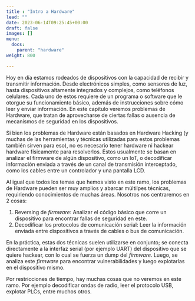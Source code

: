 ```yaml
---
title : "Intro a Hardware"
lead: ""
date: 2023-06-14T09:25:45+00:00
draft: false
images: []
menu:
  docs:
    parent: "hardware"
weight: 800

---
```


Hoy en día estamos rodeados de dispositivos con la capacidad de recibir y transmitir
información. Desde electrónicos simples, como sensores de luz, hasta dispositivos
altamente integrados y complejos, como teléfonos celulares. Cada uno de estos requiere
de un programa o software que le otorgue su funcionamiento básico, además de instrucciones sobre
cómo leer y enviar información. En este capítulo veremos problemas de Hardware,
que tratan de aprovecharse de ciertas fallas o ausencia de mecanismos de seguridad
en los dispositivos.

Si bien los problemas de Hardware están basados en Hardware Hacking
(y muchas de las herramientas y técnicas utilizadas para estos problemas también sirven para eso),
no es necesario tener hardware ni hackear hardware físicamente para resolverlos.
Estos usualmente se basan en analizar el firmware de algún dispositivo, como un IoT,
o decodificar información enviada a través de un canal de transmisión interceptado,
como los cables entre un controlador y una pantalla LCD.

Al igual que todos los temas que hemos visto en este ramo, los problemas de Hardware
pueden ser muy amplios y abarcar múltilpes técnicas, requiriendo conocimientos
de muchas áreas. Nosotros nos centraremos en 2 cosas:

1. Reversing de _firmware_: Analizar el código básico que corre un dispositivo
para encontrar fallas de seguridad en este.
2. Decodificar los protocolos de comunicación serial: Leer la información
enviada entre dispositivos a través de cables o bus de comunicación.

En la práctica, estas dos técnicas suelen utilizarse en conjunto; se conecta directamente
a la interfaz serial (por ejemplo UART) del dispositivo que se quiere hackear,
con lo cual se fuerza un dump del _firmware_. Luego, se analiza este _firmware_
para encontrar vulnerabilidades y luego explotarlas en el dispositivo mismo.

Por restricciones de tiempo, hay muchas cosas que no veremos en este ramo. Por ejemplo
decodificar ondas de radio, leer el protocolo USB, explotar PLCs, entre muchos otros.
